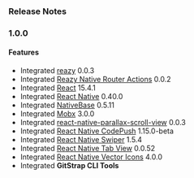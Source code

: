 ### Release Notes

### 1.0.0

#### Features

*   Integrated [reazy](https://github.com/GeekyAnts/reazy) 0.0.3
*   Integrated [Reazy Native Router Actions](https://github.com/GeekyAnts/reazy) 0.0.2
*   Integrated [React](https://facebook.github.io/react/) 15.4.1
*   Integrated [React Native](https://github.com/facebook/react-native) 0.40.0
*   Integrated [NativeBase](https://github.com/GeekyAnts/NativeBase) 0.5.11
*   Integrated [Mobx](https://github.com/mobxjs/mobx) 3.0.0
*   Integrated [react-native-parallax-scroll-view](https://github.com/lelandrichardson/react-native-parallax-view) 0.0.3
*   Integrated [React Native CodePush](https://github.com/Microsoft/react-native-code-push) 1.15.0-beta
*   Integrated [React Native Swiper](https://github.com/leecade/react-native-swiper) 1.5.4
*   Integrated [React Native Tab View](https://github.com/react-native-community/react-native-tab-view) 0.0.52
*   Integrated [React Native Vector Icons](https://github.com/oblador/react-native-vector-icons) 4.0.0
*   Integrated **GitStrap CLI Tools**
